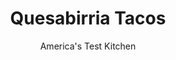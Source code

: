 ---
layout: ../../layouts/MarkdownPostLayout.astro
title: Quesabirria Tacos
author: America's Test Kitchen
pubDate: 2023-03-15
description: "A Tucson original with his own spin."
image_url: https://res.cloudinary.com/hksqkdlah/image/upload/ar_1:1,c_fill,dpr_2.0,f_auto,fl_lossy.progressive.strip_profile,g_faces:auto,q_auto:low,w_344/SFS_QuesabirriaTacos-102_mdfc7i
tags: ["Main Courses","Mexican","Vegetables","Beef"]
calories: 7657
protein: 83
carbohydrates: 33
fats: 88
fiber: 8
ingredients: ["3½ pounds, boneless beef chuck roast or short ribs, untrimmed, cut into 2- to 3-inch pieces","2 quarts, water","1½ ounces dried, guajillo chiles, stemmed and seeded","1 , onion, quartered","¼ cup, vegetable oil","8 , garlic cloves, smashed and peeled","2 tablespoons, paprika","4 teaspoons, onion powder","4 teaspoons, granulated garlic","4 teaspoons, table salt","1 tablespoon, Mexican oregano","1 tablespoon, ground coriander","2 teaspoons, pepper","½ teaspoon, ground cinnamon","4 , bay leaves","12 (6-inch) yellow, corn tortillas","12 ounces block, mozzarella cheese, shredded (3 cups)","1 cup, chopped red onion","1 cup, coarsely chopped fresh cilantro, plus extra for serving"]
serves: 6
time: "4 hours, plus 30 minutes resting"
instructions: ["FOR THE BIRRIA: Combine all ingredients in Dutch oven and bring to boil over high heat. Cover; reduce heat to medium-low; and simmer until meat is tender, about 2½ hours. Off heat, let meat rest in broth for 30 minutes. Using ladle, skim fat from surface of birria broth and transfer it to shallow dish or wide-mouthed bowl; set aside.","Using tongs or slotted spoon, transfer meat to large bowl. Using tongs or potato masher, smash meat until finely shredded; set aside.","Using immersion blender, process birria broth mixture until smooth, about 3 minutes. (If using jar blender, fill only halfway for each batch, especially if broth is hot. Process until smooth, about 20 seconds per batch.) Strain processed broth through fine-mesh strainer set over large saucepan; discard solids.","Stir 2 cups birria broth into shredded birria meat. Season with salt and pepper to taste and cover with aluminum foil to keep warm. Season remaining broth with salt and pepper to taste and place over low heat to keep warm.","FOR THE TACOS: Drag 1 side of 3 tortillas through reserved birria fat and place tortillas in 12-inch nonstick skillet, fat side down (tortillas will overlap slightly). Top each tortilla evenly with ¼ cup mozzarella. Spread scant ¼ cup birria meat over half of each tortilla. Cook over medium heat until most of cheese has melted, 2 to 3 minutes.","Sprinkle red onion and cilantro to taste over each taco, then fold nonmeat half of tortilla over meat using spatula and tongs. Cook tacos until crisp on both sides, 1 to 2 minutes per side. Transfer tacos to serving dishes. Wipe skillet clean with paper towels. Repeat with remaining tortillas, fat, mozzarella, meat, red onion, and cilantro. (Extra meat can be refrigerated for up to 4 days.)","Portion ½ cup warm birria broth into each of 4 to 6 small crocks (1 for each person) and sprinkle with cilantro to taste. (Extra broth can be refrigerated for up to 4 days.) Serve tacos with broth; dunk tacos in broth before each bite."]
nutrition: ["1416 mg Potassium, K","1219 mg Phosphorus, P","892 mg Calcium, Ca","8 mg Iron, Fe","141 mg Magnesium, Mg","1947 mg Sodium, Na","23 mg Zinc, Zn","88 g Total lipid (fat)","13 mg Niacin","37 g Fatty acids, total monounsaturated","6 g Fatty acids, total polyunsaturated","8 mg Vitamin C, total ascorbic acid","295 mg Cholesterol","40 g Fatty acids, total saturated","2 g Fatty acids, total trans","8 g Fiber, total dietary","40 µg Folate, food","7 g Sugars, total","30 µg Vitamin K (phylloquinone)","617 g Water","41 g Carbohydrate, by difference","40 µg Folate, DFE","83 g Protein","3 mg Vitamin E (alpha-tocopherol)","8 µg Vitamin B-12","1 mg Vitamin B-6","427 µg Vitamin A, RAE","33 g Carbohydrates (net)","1276 kcal Energy","7657 calories"]
notes: "This recipe was inspired by the quesabirria tacos served at Rollies Mexican Patio in Tucson, Arizona. We prefer not to trim the meat because we skim the chile-infused fat from the top of the broth after braising and use it to crisp the tacos. However, while shredding the meat, it is easy to remove any unwanted strands of fat. About 6 dried guajillo chiles should give you the 1½ ounces needed for this recipe. You should have enough meat for 12 or more tacos and for our Birria Ramen. We like to serve these tacos straight out of the skillet; if you cant serve them immediately, keep them warm in a 200-degree oven."
---
